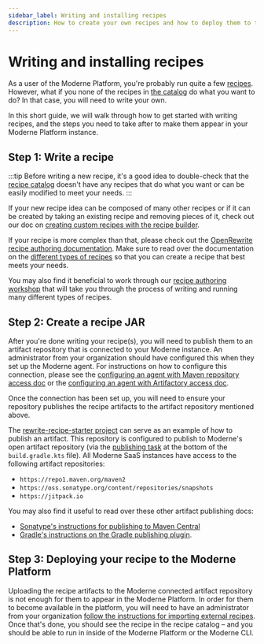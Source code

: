 ```yaml
---
sidebar_label: Writing and installing recipes
description: How to create your own recipes and how to deploy them to the Moderne Platform.
---
```


# Writing and installing recipes

As a user of the Moderne Platform, you're probably run quite a few [recipes](https://docs.openrewrite.org/concepts-and-explanations/recipes). However, what if you none of the recipes in [the catalog](https://docs.openrewrite.org/recipes) do what you want to do? In that case, you will need to write your own. 

In this short guide, we will walk through how to get started with writing recipes, and the steps you need to take after to make them appear in your Moderne Platform instance.

## Step 1: Write a recipe

:::tip
Before writing a new recipe, it's a good idea to double-check that the [recipe catalog](https://docs.openrewrite.org/recipes) doesn't have any recipes that do what you want or can be easily modified to meet your needs.
:::

If your new recipe idea can be composed of many other recipes or if it can be created by taking an existing recipe and removing pieces of it, check out our doc on [creating custom recipes with the recipe builder](./new-recipe-builder.md).

If your recipe is more complex than that, please check out the [OpenRewrite recipe authoring documentation](https://docs.openrewrite.org/authoring-recipes/recipe-development-environment). Make sure to read over the documentation on the [different types of recipes](https://docs.openrewrite.org/authoring-recipes/types-of-recipes) so that you can create a recipe that best meets your needs.

You may also find it beneficial to work through our [recipe authoring workshop](../../workshops/recipe-authoring.md) that will take you through the process of writing and running many different types of recipes.

## Step 2: Create a recipe JAR

After you're done writing your recipe(s), you will need to publish them to an artifact repository that is connected to your Moderne instance. An administrator from your organization should have configured this when they set up the Moderne agent. For instructions on how to configure this connection, please see the [configuring an agent with Maven repository access doc](../../../administrator-documentation/moderne-platform/how-to-guides/agent-configuration/configure-an-agent-with-maven-repository-access.md) or the [configuring an agent with Artifactory access doc](../../../administrator-documentation/moderne-platform/how-to-guides/agent-configuration/configuring-artifactory-with-recipes.md).

Once the connection has been set up, you will need to ensure your repository publishes the recipe artifacts to the artifact repository mentioned above. 

The [rewrite-recipe-starter project](https://github.com/moderneinc/rewrite-recipe-starter/blob/main/build.gradle.kts) can serve as an example of how to publish an artifact. This repository is configured to publish to Moderne's open artifact repository (via the [publishing task](https://github.com/moderneinc/rewrite-recipe-starter/blob/main/build.gradle.kts#L77-L84) at the bottom of the `build.gradle.kts` file).
All Moderne SaaS instances have access to the following artifact repositories: 

* `https://repo1.maven.org/maven2`
* `https://oss.sonatype.org/content/repositories/snapshots`
* `https://jitpack.io`

You may also find it useful to read over these other artifact publishing docs:

* [Sonatype's instructions for publishing to Maven Central](https://maven.apache.org/repository/guide-central-repository-upload.html)
* [Gradle's instructions on the Gradle publishing plugin](https://docs.gradle.org/current/userguide/publishing_maven.html).

## Step 3: Deploying your recipe to the Moderne Platform

Uploading the recipe artifacts to the Moderne connected artifact repository is not enough for them to appear in the Moderne Platform. In order for them to become available in the platform, you will need to have an administrator from your organization [follow the instructions for importing external recipes](https://docs.moderne.io/administrator-documentation/moderne-platform/how-to-guides/importing-external-recipes/). Once that's done, you should see the recipe in the recipe catalog – and you should be able to run in inside of the Moderne Platform or the Moderne CLI.
